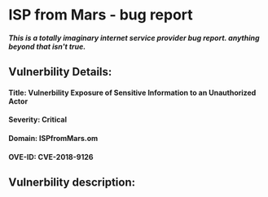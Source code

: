 # ISP from Mars - bug report
##### This is a totally imaginary internet service provider bug report. anything beyond that isn't true.


## Vulnerbility Details:
#### **Title:** Vulnerbility Exposure of Sensitive Information to an Unauthorized Actor
#### **Severity:** Critical
#### **Domain:** ISPfromMars.om
#### **OVE-ID:** CVE-2018-9126

## Vulnerbility description: 
